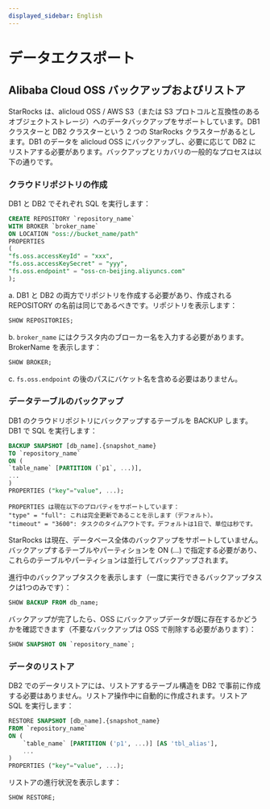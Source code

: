 ```yaml
---
displayed_sidebar: English
---
```


# データエクスポート

## Alibaba Cloud OSS バックアップおよびリストア

StarRocks は、alicloud OSS / AWS S3（または S3 プロトコルと互換性のあるオブジェクトストレージ）へのデータバックアップをサポートしています。DB1 クラスターと DB2 クラスターという 2 つの StarRocks クラスターがあるとします。DB1 のデータを alicloud OSS にバックアップし、必要に応じて DB2 にリストアする必要があります。バックアップとリカバリの一般的なプロセスは以下の通りです。

### クラウドリポジトリの作成

DB1 と DB2 でそれぞれ SQL を実行します：

```sql
CREATE REPOSITORY `repository_name`
WITH BROKER `broker_name`
ON LOCATION "oss://bucket_name/path"
PROPERTIES
(
"fs.oss.accessKeyId" = "xxx",
"fs.oss.accessKeySecret" = "yyy",
"fs.oss.endpoint" = "oss-cn-beijing.aliyuncs.com"
);
```

a. DB1 と DB2 の両方でリポジトリを作成する必要があり、作成される REPOSITORY の名前は同じであるべきです。リポジトリを表示します：

```sql
SHOW REPOSITORIES;
```

b. `broker_name` にはクラスタ内のブローカー名を入力する必要があります。BrokerName を表示します：

```sql
SHOW BROKER;
```

c. `fs.oss.endpoint` の後のパスにバケット名を含める必要はありません。

### データテーブルのバックアップ

DB1 のクラウドリポジトリにバックアップするテーブルを BACKUP します。DB1 で SQL を実行します：

```sql
BACKUP SNAPSHOT [db_name].{snapshot_name}
TO `repository_name`
ON (
`table_name` [PARTITION (`p1`, ...)],
...
)
PROPERTIES ("key"="value", ...);
```

```plain text
PROPERTIES は現在以下のプロパティをサポートしています：
"type" = "full": これは完全更新であることを示します（デフォルト）。
"timeout" = "3600": タスクのタイムアウトです。デフォルトは1日で、単位は秒です。
```

StarRocks は現在、データベース全体のバックアップをサポートしていません。バックアップするテーブルやパーティションを ON (...) で指定する必要があり、これらのテーブルやパーティションは並行してバックアップされます。

進行中のバックアップタスクを表示します（一度に実行できるバックアップタスクは1つのみです）：

```sql
SHOW BACKUP FROM db_name;
```

バックアップが完了したら、OSS にバックアップデータが既に存在するかどうかを確認できます（不要なバックアップは OSS で削除する必要があります）：

```sql
SHOW SNAPSHOT ON `repository_name`; 
```

### データのリストア

DB2 でのデータリストアには、リストアするテーブル構造を DB2 で事前に作成する必要はありません。リストア操作中に自動的に作成されます。リストア SQL を実行します：

```sql
RESTORE SNAPSHOT [db_name].{snapshot_name}
FROM `repository_name`
ON (
    `table_name` [PARTITION ('p1', ...)] [AS 'tbl_alias'],
    ...
)
PROPERTIES ("key"="value", ...);
```

リストアの進行状況を表示します：

```sql
SHOW RESTORE;
```

